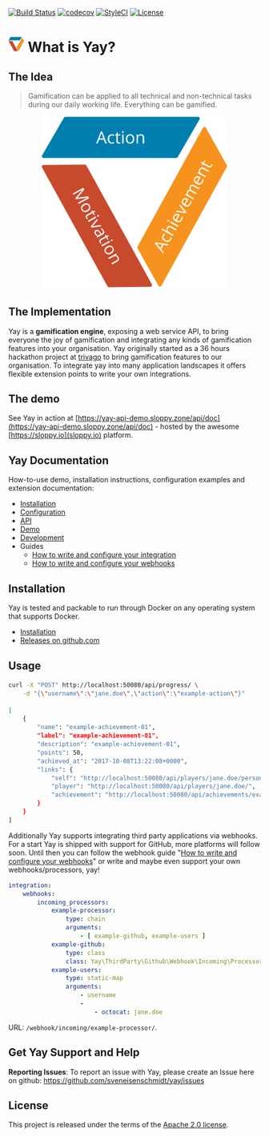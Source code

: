 [![Build Status](https://travis-ci.org/sveneisenschmidt/yay.svg?branch=master)](https://travis-ci.org/sveneisenschmidt/yay) [![codecov](https://codecov.io/gh/sveneisenschmidt/yay/branch/master/graph/badge.svg)](https://codecov.io/gh/sveneisenschmidt/yay) [![StyleCI](https://styleci.io/repos/85753371/shield?branch=master)](https://styleci.io/repos/85753371) [![License](https://img.shields.io/badge/License-Apache%202.0-blue.svg)](https://opensource.org/licenses/Apache-2.0)

# ![yay](docs/src/logo.png) What is Yay?

## The Idea
> Gamification can be applied to all technical and non-technical tasks during our daily working life. Everything can be gamified.

<p align="center">
    <img title="Yay!" src="docs/src/cycle.svg" width="375">
</p>

## The Implementation
Yay is a **gamification engine**, exposing a web service API, to bring everyone the joy of gamification and integrating any kinds of gamification features into your organisation. Yay originally started as a 36 hours hackathon project at [trivago](https://github.com/trivago) to bring gamification features to our organisation. To integrate yay into many application landscapes it offers flexible extension points to write your own integrations.

## The demo
See Yay in action at [https://yay-api-demo.sloppy.zone/api/doc](https://yay-api-demo.sloppy.zone/api/doc) - hosted by the awesome [https://sloppy.io](sloppy.io) platform.

## Yay Documentation
How-to-use demo, installation instructions, configuration examples and extension documentation:

* [Installation](docs/installation.md)
* [Configuration](docs/configuration.md)
* [API](docs/api.md)
* [Demo](docs/demo.md)
* [Development](docs/development.md)
* Guides
    * [How to write and configure your integration](docs/guides/integrations.md)
    * [How to write and configure your webhooks](docs/guides/webhooks.md)

## Installation
Yay is tested and packable to run through Docker on any operating system that supports Docker.

* [Installation](docs/installation.md)
* [Releases on github.com](https://github.com/sveneisenschmidt/yay/releases)

## Usage
```bash
curl -X "POST" http://localhost:50080/api/progress/ \
    -d "{\"username\":\"jane.doe\",\"action\":\"example-action\"}"

[
    {
        "name": "example-achievement-01",
        "label": "example-achievement-01",
        "description": "example-achievement-01",
        "points": 50,
        "achieved_at": "2017-10-08T13:22:08+0000",
        "links": {
            "self": "http://localhost:50080/api/players/jane.doe/personal-achievements/",
            "player": "http://localhost:50080/api/players/jane.doe/",
            "achievement": "http://localhost:50080/api/achievements/example-achievement-01/"
        }
    }
]
```

Additionally Yay supports integrating third party applications via webhooks. For a start Yay is shipped with support for GitHub, more platforms will follow soon. Until then you can follow the webhook guide "[How to write and configure your webhooks](docs/guides/webhooks.md)" or write and maybe even support your own webhooks/processors, yay!

```yml
integration:
    webhooks:
        incoming_processors:
            example-processor:
                type: chain
                arguments: 
                    - [ example-github, example-users ]
            example-github:
                type: class
                class: Yay\ThirdParty\Github\Webhook\Incoming\Processor\GithubProcessor
            example-users:
                type: static-map
                arguments:
                    - username
                    - 
                        - octocat: jane.doe
```
URL:  `/webhook/incoming/example-processor/`.

## Get Yay Support and Help

**Reporting Issues**: To report an issue with Yay, please create an Issue here on github: https://github.com/sveneisenschmidt/yay/issues


## License

This project is released under the terms of the [Apache 2.0 license](http://www.apache.org/licenses/LICENSE-2.0).
